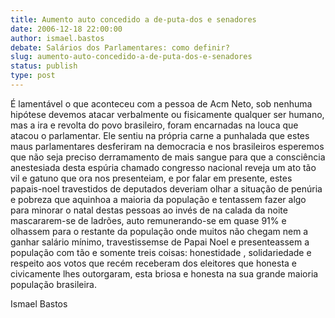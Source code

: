 ```yaml
---
title: Aumento auto concedido a de-puta-dos e senadores
date: 2006-12-18 22:00:00
author: ismael.bastos
debate: Salários dos Parlamentares: como definir?
slug: aumento-auto-concedido-a-de-puta-dos-e-senadores
status: publish 
type: post
---
```


É lamentável o que aconteceu com a pessoa de Acm Neto, sob nenhuma hipótese devemos atacar verbalmente ou fisicamente qualquer ser humano, mas a ira e revolta do povo brasileiro, foram encarnadas na louca que atacou o parlamentar. Ele sentiu na própria carne a punhalada que estes maus parlamentares desferiram na democracia e nos brasileiros esperemos que não seja preciso derramamento de mais sangue para que a consciência anestesiada desta espúria chamado congresso nacional reveja um ato tão vil e gatuno que ora nos presenteiam, e por falar em presente, estes papais-noel travestidos de deputados deveriam olhar a situação de penúria e pobreza que aquinhoa a maioria da população e tentassem fazer algo para minorar o natal destas pessoas ao invés de na calada da noite mascararem-se de ladrões, auto remunerando-se em quase 91% e olhassem para o restante da população onde muitos não chegam nem a ganhar salário mínimo, travestissemse de Papai Noel e presenteassem a população com tão e somente treis coisas: honestidade , solidariedade e respeito aos votos que recém receberam dos eleitores que honesta e civicamente lhes outorgaram, esta briosa e honesta na sua grande maioria população brasileira.  

Ismael Bastos
